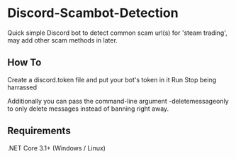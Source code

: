 # Discord-Scambot-Detection
Quick simple Discord bot to detect common scam url(s) for 'steam trading', may add other scam methods in later. 

## How To
Create a discord.token file and put your bot's token in it
Run
Stop being harrassed

Additionally you can pass the command-line argument -deletemessageonly to only delete messages instead of banning right away.

## Requirements
.NET Core 3.1+ (Windows / Linux)
